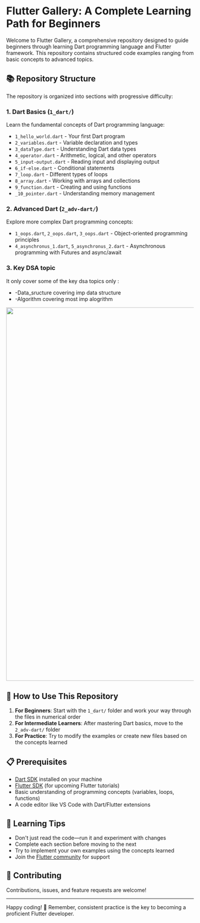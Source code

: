 # Flutter Gallery: A Complete Learning Path for Beginners

Welcome to Flutter Gallery, a comprehensive repository designed to guide beginners through learning Dart programming language and Flutter framework. This repository contains structured code examples ranging from basic concepts to advanced topics.

## 📚 Repository Structure

The repository is organized into sections with progressive difficulty:

### 1. Dart Basics (`1_dart/`)
Learn the fundamental concepts of Dart programming language:

- `1_hello_world.dart` - Your first Dart program
- `2_variables.dart` - Variable declaration and types
- `3_dataType.dart` - Understanding Dart data types
- `4_operator.dart` - Arithmetic, logical, and other operators
- `5_input-output.dart` - Reading input and displaying output
- `6_if-else.dart` - Conditional statements
- `7_loop.dart` - Different types of loops
- `8_array.dart` - Working with arrays and collections
- `9_function.dart` - Creating and using functions
- `_10_pointer.dart` - Understanding memory management

### 2. Advanced Dart (`2_adv-dart/`)
Explore more complex Dart programming concepts:

- `1_oops.dart`, `2_oops.dart`, `3_oops.dart` - Object-oriented programming principles
- `4_asynchronus_1.dart`, `5_asynchronus_2.dart` - Asynchronous programming with Futures and async/await

### 3. Key DSA topic 
It only cover some of the key dsa topics only :
- -Data_sructure covering imp data structure 
- -Algorithm covering most imp alogrithm 
<img src ='https://pbs.twimg.com/media/GkksM1SXsAAZWvo?format=png&name=900x900' width = '1000'>

## 🚀 How to Use This Repository

1. **For Beginners**: Start with the `1_dart/` folder and work your way through the files in numerical order
2. **For Intermediate Learners**: After mastering Dart basics, move to the `2_adv-dart/` folder
3. **For Practice**: Try to modify the examples or create new files based on the concepts learned

## 📋 Prerequisites

- [Dart SDK](https://dart.dev/get-dart) installed on your machine
- [Flutter SDK](https://flutter.dev/docs/get-started/install) (for upcoming Flutter tutorials)
- Basic understanding of programming concepts (variables, loops, functions)
- A code editor like VS Code with Dart/Flutter extensions

## 🧠 Learning Tips

- Don't just read the code—run it and experiment with changes
- Complete each section before moving to the next
- Try to implement your own examples using the concepts learned
- Join the [Flutter community](https://flutter.dev/community) for support

## 🤝 Contributing

Contributions, issues, and feature requests are welcome! 



---

Happy coding! 🎯 Remember, consistent practice is the key to becoming a proficient Flutter developer.